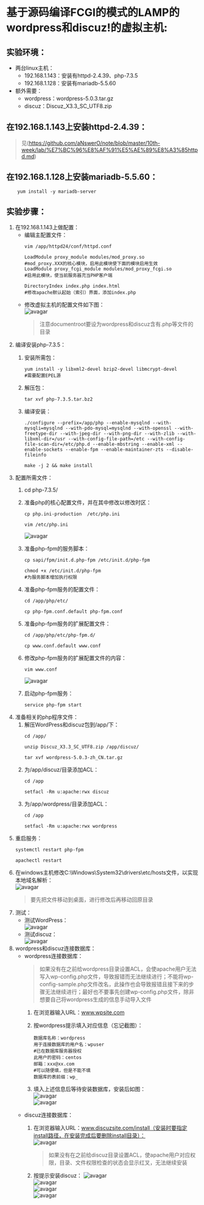 # 基于源码编译FCGI的模式的LAMP的wordpress和discuz!的虚拟主机:
## 实验环境：
+ 两台linux主机：
    + 192.168.1.143：安装有httpd-2.4.39、php-7.3.5
    + 192.168.1.128：安装有mariadb-5.5.60
+ 额外需要：
    + wordpress：wordpress-5.0.3.tar.gz
    + discuz：Discuz_X3.3_SC_UTF8.zip
## 在192.168.1.143上安装httpd-2.4.39：
>见(https://github.com/aNswerO/note/blob/master/10th-week/lab/%E7%BC%96%E8%AF%91%E5%AE%89%E8%A3%85httpd.md)  
## 在192.168.1.128上安装mariadb-5.5.60：
``` 
    yum install -y mariadb-server
```
## 实验步骤：
1. 在192.168.1.143上做配置：
    + 编辑主配置文件：
        ```shell
        vim /app/httpd24/conf/httpd.conf

        LoadModule proxy_module modules/mod_proxy.so
        #mod_proxy.XXX的核心模块，启用此模块使下面的模块启用生效
        LoadModule proxy_fcgi_module modules/mod_proxy_fcgi.so
        #启用此模块，使当前服务器充当PHP客户端

        DirectoryIndex index.php index.html
        #修改apache默认起始（索引）界面，添加index.php
        ```
    + 修改虚拟主机的配置文件如下图：  
        ![avagar](https://github.com/aNswerO/note/blob/master/11th-week/pic/lamp/%E8%99%9A%E6%8B%9F%E4%B8%BB%E6%9C%BA%E9%85%8D%E7%BD%AE%E6%96%87%E4%BB%B6.png)  
        >注意documentroot要设为wordpress和discuz含有.php等文件的目录
2. 编译安装php-7.3.5：
    1. 安装所需包：
        ```shell
        yum install -y libxml2-devel bzip2-devel libmcrypt-devel
        #需要配置EPEL源
        ```

    2. 解压包：
        ```
        tar xvf php-7.3.5.tar.bz2
        ```
    3. 编译安装：
        ```
        ./configure --prefix=/app/php --enable-mysqlnd --with-mysqli=mysqlnd --with-pdo-mysql=mysqlnd --with-openssl --with-freetype-dir --with-jpeg-dir --with-png-dir --with-zlib --with-libxml-dir=/usr --with-config-file-path=/etc --with-config-file-scan-dir=/etc/php.d --enable-mbstring --enable-xml --enable-sockets --enable-fpm --enable-maintainer-zts --disable-fileinfo

        make -j 2 && make install
        ```
3. 配置所需文件：
    1. cd php-7.3.5/

    2. 准备php的核心配置文件，并在其中修改以修改时区：
        ```
        cp php.ini-production  /etc/php.ini

        vim /etc/php.ini
        ```  
        ![avagar](https://github.com/aNswerO/note/blob/master/11th-week/pic/lamp/%E4%BF%AE%E6%94%B9%E6%97%B6%E5%8C%BA.png)
    3. 准备php-fpm的服务脚本：
        ```shell
        cp sapi/fpm/init.d.php-fpm /etc/init.d/php-fpm

        chmod +x /etc/init.d/php-fpm
        #为服务脚本增加执行权限
        ```
    4. 准备php-fpm服务的配置文件：
        ```shell
        cd /app/php/etc/

        cp php-fpm.conf.default php-fpm.conf
        ```
    5. 准备php-fpm服务的扩展配置文件：
        ```
        cd /app/php/etc/php-fpm.d/

        cp www.conf.default www.conf
        ```
    6. 修改php-fpm服务的扩展配置文件的内容：
        ```shell
        vim www.conf
        ```  
        ![avagar](https://github.com/aNswerO/note/blob/master/11th-week/pic/lamp/%E4%BF%AE%E6%94%B9%E6%89%A9%E5%B1%95%E9%85%8D%E7%BD%AE%E6%96%87%E4%BB%B6.png)  
    7. 启动php-fpm服务：
        ```
        service php-fpm start
        ```
4. 准备相关的php程序文件：
    1. 解压WordPress和discuz包到/app/下：
        ```
        cd /app/

        unzip Discuz_X3.3_SC_UTF8.zip /app/discuz/

        tar xvf wordpress-5.0.3-zh_CN.tar.gz

        ```
    2. 为/app/discuz/目录添加ACL：
        ```shell
        cd /app

        setfacl -Rm u:apache:rwx discuz
        ```
    3. 为/app/wordpress/目录添加ACL：
        ```
        cd /app
        
        setfacl -Rm u:apache:rwx wordpress
        ```
5. 重启服务：
    ```
    systemctl restart php-fpm

    apachectl restart
    ```
6. 在windows主机修改C:\Windows\System32\drivers\etc/hosts文件，以实现本地域名解析：  
    ![avagar](https://github.com/aNswerO/note/blob/master/11th-week/pic/lamp/%E4%BF%AE%E6%94%B9hosts%E6%96%87%E4%BB%B6.png)
    >要先把文件移动到桌面，进行修改后再移动回原目录
7. 测试：  
    + 测试WordPress：  
        ![avagar](https://github.com/aNswerO/note/blob/master/11th-week/pic/lamp/%E6%B5%8B%E8%AF%95wordpress.png)  
    + 测试discuz：  
        ![avagar](https://github.com/aNswerO/note/blob/master/11th-week/pic/lamp/%E6%B5%8B%E8%AF%95discuz.png)  
8. wordpress和discuz连接数据库：
    + wordpress连接数据库：
        >如果没有在之前给wordpress目录设置ACL，会使apache用户无法写入wp-config.php文件，导致报错而无法继续进行；不能将wp-config-sample.php文件改名，此操作也会导致报错且接下来的步骤无法继续进行；最好也不要事先创建wp-config.php文件，除非想要自己将wordpress生成的信息手动导入文件
        1. 在浏览器输入URL：www.wpsite.com

        2. 按wordpress提示填入对应信息（忘记截图）：
            ```shell
            数据库名称：wordpress
            用于连接数据库的用户名：wpuser
            #已在数据库服务器授权
            此用户的密码：centos
            邮箱：xxx@xx.com
            #可以随便填，但是不能不填
            数据库的表前缀：wp_
            ```
        3. 填入上述信息后等待安装数据库，安装后如图：  
            ![avagar](https://github.com/aNswerO/note/blob/master/11th-week/pic/lamp/wordpress%E8%BF%9E%E6%8E%A5%E6%95%B0%E6%8D%AE%E5%BA%93.png)  
            ![avagar](https://github.com/aNswerO/note/blob/master/11th-week/pic/lamp/wordpress%E7%95%8C%E9%9D%A2.png)  
    + discuz连接数据库：
        1. 在浏览器输入URL：www.discuzsite.com/install（安装时要指定install路径，在安装完成后要删除install目录）：  
            ![avagar](https://github.com/aNswerO/note/blob/master/11th-week/pic/lamp/%E5%BC%80%E5%A7%8B%E5%AE%89%E8%A3%85discuz.png)  
            >如果没有在之前给discuz目录设置ACL，使apache用户对应权限，目录、文件权限检查的状态会显示红叉，无法继续安装

        2. 按提示安装discuz：
            ![avagar](https://github.com/aNswerO/note/blob/master/11th-week/pic/lamp/%E8%AE%BE%E7%BD%AE%E8%BF%90%E8%A1%8C%E7%8E%AF%E5%A2%83.png)  
            ![avagar](https://github.com/aNswerO/note/blob/master/11th-week/pic/lamp/%E5%AE%89%E8%A3%85%E6%95%B0%E6%8D%AE%E5%BA%93.png)  
            ![avagar](https://github.com/aNswerO/note/blob/master/11th-week/pic/lamp/%E5%AE%8C%E6%88%90%E5%AE%89%E8%A3%85.png)  
            ![avagar](https://github.com/aNswerO/note/blob/master/11th-week/pic/lamp/discuz%E7%95%8C%E9%9D%A2.png)  
